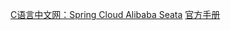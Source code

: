 [C语言中文网：Spring Cloud Alibaba Seata](http://c.biancheng.net/springcloud/seata.html)
[官方手册](https://seata.io/zh-cn/docs/ops/deploy-guide-beginner.html)